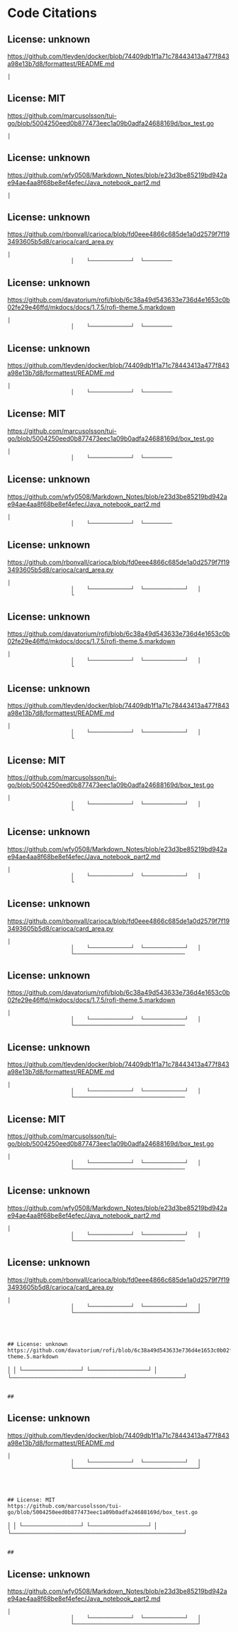 # Code Citations

## License: unknown
https://github.com/tleyden/docker/blob/74409db1f1a71c78443413a477f843a98e13b7d8/formattest/README.md

```
│
```


## License: MIT
https://github.com/marcusolsson/tui-go/blob/5004250eed0b877473eec1a09b0adfa24688169d/box_test.go

```
│
```


## License: unknown
https://github.com/wfy0508/Markdown_Notes/blob/e23d3be85219bd942ae94ae4aa8f68be8ef4efec/Java_notebook_part2.md

```
│
```


## License: unknown
https://github.com/rbonvall/carioca/blob/fd0eee4866c685de1a0d2579f7f193493605b5d8/carioca/card_area.py

```
│
                    │    └─────────────┘  └─────────
```


## License: unknown
https://github.com/davatorium/rofi/blob/6c38a49d543633e736d4e1653c0b02fe29e46ffd/mkdocs/docs/1.7.5/rofi-theme.5.markdown

```
│
                    │    └─────────────┘  └─────────
```


## License: unknown
https://github.com/tleyden/docker/blob/74409db1f1a71c78443413a477f843a98e13b7d8/formattest/README.md

```
│
                    │    └─────────────┘  └─────────
```


## License: MIT
https://github.com/marcusolsson/tui-go/blob/5004250eed0b877473eec1a09b0adfa24688169d/box_test.go

```
│
                    │    └─────────────┘  └─────────
```


## License: unknown
https://github.com/wfy0508/Markdown_Notes/blob/e23d3be85219bd942ae94ae4aa8f68be8ef4efec/Java_notebook_part2.md

```
│
                    │    └─────────────┘  └─────────
```


## License: unknown
https://github.com/rbonvall/carioca/blob/fd0eee4866c685de1a0d2579f7f193493605b5d8/carioca/card_area.py

```
│
                    │    └─────────────┘  └─────────────┘   │
                    └
```


## License: unknown
https://github.com/davatorium/rofi/blob/6c38a49d543633e736d4e1653c0b02fe29e46ffd/mkdocs/docs/1.7.5/rofi-theme.5.markdown

```
│
                    │    └─────────────┘  └─────────────┘   │
                    └
```


## License: unknown
https://github.com/tleyden/docker/blob/74409db1f1a71c78443413a477f843a98e13b7d8/formattest/README.md

```
│
                    │    └─────────────┘  └─────────────┘   │
                    └
```


## License: MIT
https://github.com/marcusolsson/tui-go/blob/5004250eed0b877473eec1a09b0adfa24688169d/box_test.go

```
│
                    │    └─────────────┘  └─────────────┘   │
                    └
```


## License: unknown
https://github.com/wfy0508/Markdown_Notes/blob/e23d3be85219bd942ae94ae4aa8f68be8ef4efec/Java_notebook_part2.md

```
│
                    │    └─────────────┘  └─────────────┘   │
                    └
```


## License: unknown
https://github.com/rbonvall/carioca/blob/fd0eee4866c685de1a0d2579f7f193493605b5d8/carioca/card_area.py

```
│
                    │    └─────────────┘  └─────────────┘   │
                    └───────────────────────────────────
```


## License: unknown
https://github.com/davatorium/rofi/blob/6c38a49d543633e736d4e1653c0b02fe29e46ffd/mkdocs/docs/1.7.5/rofi-theme.5.markdown

```
│
                    │    └─────────────┘  └─────────────┘   │
                    └───────────────────────────────────
```


## License: unknown
https://github.com/tleyden/docker/blob/74409db1f1a71c78443413a477f843a98e13b7d8/formattest/README.md

```
│
                    │    └─────────────┘  └─────────────┘   │
                    └───────────────────────────────────
```


## License: MIT
https://github.com/marcusolsson/tui-go/blob/5004250eed0b877473eec1a09b0adfa24688169d/box_test.go

```
│
                    │    └─────────────┘  └─────────────┘   │
                    └───────────────────────────────────
```


## License: unknown
https://github.com/wfy0508/Markdown_Notes/blob/e23d3be85219bd942ae94ae4aa8f68be8ef4efec/Java_notebook_part2.md

```
│
                    │    └─────────────┘  └─────────────┘   │
                    └───────────────────────────────────
```


## License: unknown
https://github.com/rbonvall/carioca/blob/fd0eee4866c685de1a0d2579f7f193493605b5d8/carioca/card_area.py

```
│
                    │    └─────────────┘  └─────────────┘   │
                    └───────────────────────────────────────┘
```

##
```


## License: unknown
https://github.com/davatorium/rofi/blob/6c38a49d543633e736d4e1653c0b02fe29e46ffd/mkdocs/docs/1.7.5/rofi-theme.5.markdown

```
│
                    │    └─────────────┘  └─────────────┘   │
                    └───────────────────────────────────────┘
```

##
```


## License: unknown
https://github.com/tleyden/docker/blob/74409db1f1a71c78443413a477f843a98e13b7d8/formattest/README.md

```
│
                    │    └─────────────┘  └─────────────┘   │
                    └───────────────────────────────────────┘
```

##
```


## License: MIT
https://github.com/marcusolsson/tui-go/blob/5004250eed0b877473eec1a09b0adfa24688169d/box_test.go

```
│
                    │    └─────────────┘  └─────────────┘   │
                    └───────────────────────────────────────┘
```

##
```


## License: unknown
https://github.com/wfy0508/Markdown_Notes/blob/e23d3be85219bd942ae94ae4aa8f68be8ef4efec/Java_notebook_part2.md

```
│
                    │    └─────────────┘  └─────────────┘   │
                    └───────────────────────────────────────┘
```

##
```


